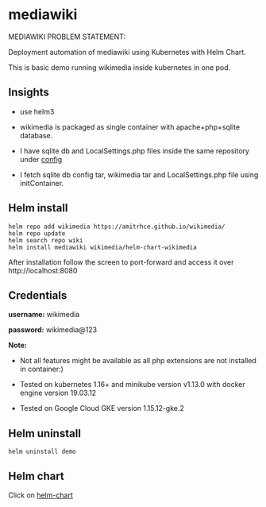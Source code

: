 # mediawiki

MEDIAWIKI PROBLEM STATEMENT:

Deployment automation of mediawiki using Kubernetes with Helm Chart. 

This is basic demo running wikimedia inside kubernetes in one pod.

## Insights

- use helm3

- wikimedia is packaged as single container with apache+php+sqlite database.

- I have sqlite db and LocalSettings.php files inside the same repository under [config](./config)

- I fetch sqlite db config tar, wikimedia tar and LocalSettings.php file using initContainer.

## Helm install

```
helm repo add wikimedia https://amitrhce.github.io/wikimedia/
helm repo update
helm search repo wiki
helm install mediawiki wikimedia/helm-chart-wikimedia
```

After installation follow the screen to port-forward and access it over http://localhost:8080


## Credentials

**username:** wikimedia

**password:** wikimedia@123


**Note:**
- Not all features might be available as all php extensions are not installed in container:)

- Tested on kubernetes 1.16+ and minikube version v1.13.0 with docker engine version 19.03.12

- Tested on Google Cloud GKE version 1.15.12-gke.2

## Helm uninstall

```
helm uninstall demo
```

## Helm chart

Click on [helm-chart](./helm-chart-sources/helm-chart-wikimedia)
